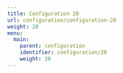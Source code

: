 ```yaml
---
title: Configuration 20
url: configuration/configuration-20
weight: 20
menu:
  main:
    parent: configuration
    identifier: configuration/20
    weight: 20
---
```


